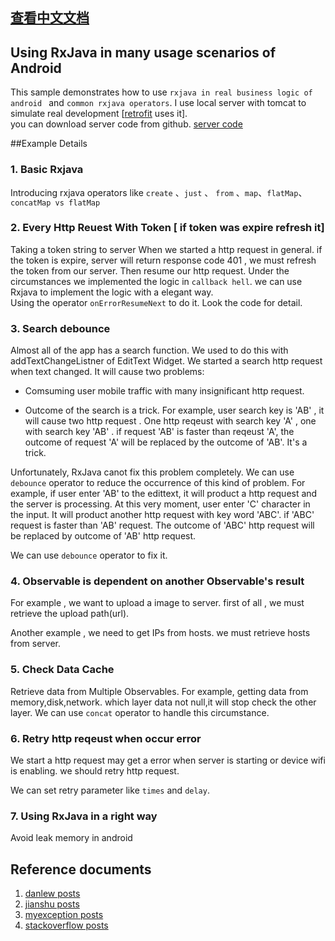 ## [查看中文文档](https://github.com/chiclaim/awesome_android_rxjava/blob/master/README_CN.md)

## Using RxJava in many usage scenarios of Android

This sample demonstrates how to use  `rxjava in real business logic of android `  and  `common rxjava operators`.
I use local server with tomcat  to simulate real development [[retrofit](http://square.github.io/retrofit/) uses it].  
you can download server code from github. [server code](https://github.com/chiclaim/android_mvvm_server)


##Example Details

### 1. Basic Rxjava

Introducing rxjava operators like `create` 、`just` 、 `from`  、`map`、`flatMap`、`concatMap vs flatMap`



### 2. Every Http Reuest With Token [ if token was expire refresh it]  

Taking a token string to server When we started a http request in general. if the token is expire, server will return response code 401 , we must refresh the token from our server. Then resume our http request. Under the circumstances we implemented the logic in `callback hell`. 
we can use Rxjava to implement the logic with a elegant way.  
Using the operator `onErrorResumeNext` to do it.  Look the code for detail.





### 3. Search debounce

Almost all of the app has a search function.  We used to do this with addTextChangeListner of EditText Widget. We started a search http request when text changed. It will cause two problems:

* Comsuming user mobile traffic with many insignificant http request.

*  Outcome of the search is a trick. For example, user search key is 'AB' , it will cause two http request .  One http reqeust with search key 'A' , one with search key 'AB' . if request 'AB' is faster than reqeust 'A', the outcome of request 'A' will be replaced by the outcome of 'AB'.  It's a trick.  



Unfortunately, RxJava canot fix this problem completely. We can use  `debounce` operator to reduce the occurrence of this kind of problem. For example, if user enter 'AB' to the edittext, it will product a http request and the server is processing.  At this very moment, user enter 'C' character in the input. It will product another http request with key word 'ABC'.  if 'ABC' request is faster than 'AB' request. The outcome of 'ABC' http request will be replaced by outcome of 'AB' http request.



We can use `debounce` operator to fix it. 



###  4. Observable is dependent on another Observable's result

For example , we want to upload a image to server.  first of all , we must retrieve the upload path(url).

Another example , we need to get IPs from hosts. we must retrieve hosts from server.



### 5. Check Data Cache



Retrieve data from Multiple Observables.  For example, getting data from memory,disk,network. which layer data not null,it will stop check the other layer. We can use  `concat` operator to handle this circumstance.



### 6. Retry http reqeust when occur error

We start a http request may get a error when server is starting or device wifi is enabling. we should retry http request.

We can set retry parameter like  `times`  and  `delay`. 


### 7. Using RxJava in a right way
Avoid leak memory in android 

## Reference documents

1. [danlew posts](http://blog.danlew.net/page/6/)
2. [jianshu posts](http://www.jianshu.com/p/33c548bce571)
3. [myexception posts](http://www.myexception.cn/android/1949467.html)
4. [stackoverflow posts](http://stackoverflow.com/questions/26201420/retrofit-with-rxjava-handling-network-exceptions-globally)

